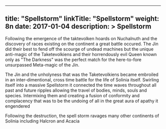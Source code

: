 
---
title: "Spellstorm"
linkTitle: "Spellstorm"
weight: 8n
date: 2017-01-04
description: >
 Spellstorm
---

Following the emergence of the taktevolken hoards on Nuchalnuth and the discovery of races existing on the continent a great battle occured. The Jin did their best to fend off the scourge of undead machines but the unique anti-magic of the Taketevolkiens and their horrendously evil Queen known only as "The Darkness" was the perfect match for the here-to-fore unsurpassed Meta-magic of the Jin.

The Jin and the unholyness that was the Taketevolkiens became embroiled in an inter-dimentional, cross time battle for the life of Solinia itself. Swirling itself into a massive Spellstorm it connected the time waves throughout all past and future ripples allowing the travel of bodies, minds, souls and species. Intermixing them and creating a fusion of conformity and complacency that was to be the undoing of all in the great aura of apathy it engendered

Following the destruction, the spell storm ravages many other continents of Solinia including Halcron and Acacia 
